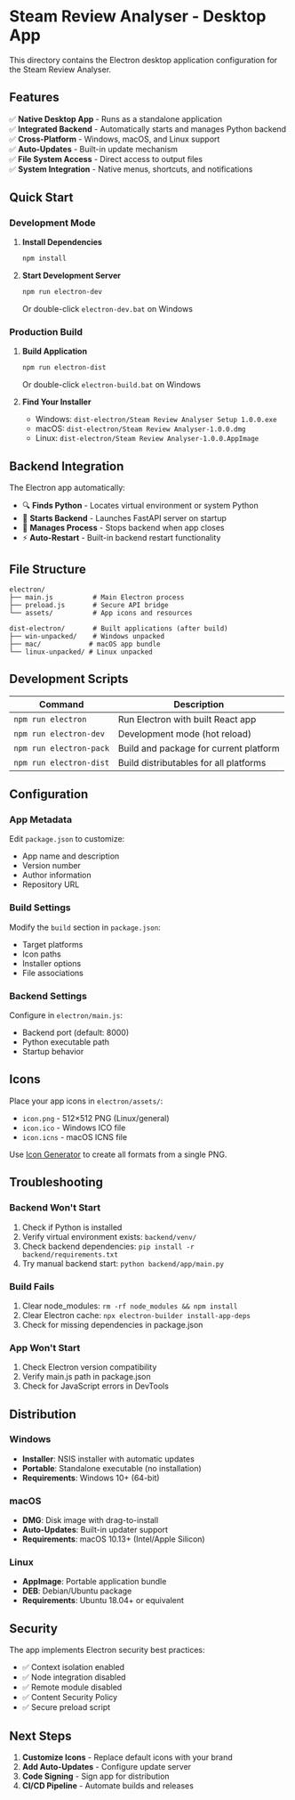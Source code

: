 # Steam Review Analyser - Desktop App

This directory contains the Electron desktop application configuration for the Steam Review Analyser.

## Features

✅ **Native Desktop App** - Runs as a standalone application  
✅ **Integrated Backend** - Automatically starts and manages Python backend  
✅ **Cross-Platform** - Windows, macOS, and Linux support  
✅ **Auto-Updates** - Built-in update mechanism  
✅ **File System Access** - Direct access to output files  
✅ **System Integration** - Native menus, shortcuts, and notifications  

## Quick Start

### Development Mode

1. **Install Dependencies**
   ```bash
   npm install
   ```

2. **Start Development Server**
   ```bash
   npm run electron-dev
   ```
   Or double-click `electron-dev.bat` on Windows

### Production Build

1. **Build Application**
   ```bash
   npm run electron-dist
   ```
   Or double-click `electron-build.bat` on Windows

2. **Find Your Installer**
   - Windows: `dist-electron/Steam Review Analyser Setup 1.0.0.exe`
   - macOS: `dist-electron/Steam Review Analyser-1.0.0.dmg`
   - Linux: `dist-electron/Steam Review Analyser-1.0.0.AppImage`

## Backend Integration

The Electron app automatically:
- 🔍 **Finds Python** - Locates virtual environment or system Python
- 🚀 **Starts Backend** - Launches FastAPI server on startup
- 🔄 **Manages Process** - Stops backend when app closes
- ⚡ **Auto-Restart** - Built-in backend restart functionality

## File Structure

```
electron/
├── main.js          # Main Electron process
├── preload.js       # Secure API bridge
└── assets/          # App icons and resources

dist-electron/       # Built applications (after build)
├── win-unpacked/    # Windows unpacked
├── mac/            # macOS app bundle
└── linux-unpacked/ # Linux unpacked
```

## Development Scripts

| Command | Description |
|---------|-------------|
| `npm run electron` | Run Electron with built React app |
| `npm run electron-dev` | Development mode (hot reload) |
| `npm run electron-pack` | Build and package for current platform |
| `npm run electron-dist` | Build distributables for all platforms |

## Configuration

### App Metadata
Edit `package.json` to customize:
- App name and description
- Version number
- Author information
- Repository URL

### Build Settings
Modify the `build` section in `package.json`:
- Target platforms
- Icon paths
- Installer options
- File associations

### Backend Settings
Configure in `electron/main.js`:
- Backend port (default: 8000)
- Python executable path
- Startup behavior

## Icons

Place your app icons in `electron/assets/`:
- `icon.png` - 512×512 PNG (Linux/general)
- `icon.ico` - Windows ICO file
- `icon.icns` - macOS ICNS file

Use [Icon Generator](https://www.electron.build/icons) to create all formats from a single PNG.

## Troubleshooting

### Backend Won't Start
1. Check if Python is installed
2. Verify virtual environment exists: `backend/venv/`
3. Check backend dependencies: `pip install -r backend/requirements.txt`
4. Try manual backend start: `python backend/app/main.py`

### Build Fails
1. Clear node_modules: `rm -rf node_modules && npm install`
2. Clear Electron cache: `npx electron-builder install-app-deps`
3. Check for missing dependencies in package.json

### App Won't Start
1. Check Electron version compatibility
2. Verify main.js path in package.json
3. Check for JavaScript errors in DevTools

## Distribution

### Windows
- **Installer**: NSIS installer with automatic updates
- **Portable**: Standalone executable (no installation)
- **Requirements**: Windows 10+ (64-bit)

### macOS
- **DMG**: Disk image with drag-to-install
- **Auto-Updates**: Built-in updater support
- **Requirements**: macOS 10.13+ (Intel/Apple Silicon)

### Linux
- **AppImage**: Portable application bundle
- **DEB**: Debian/Ubuntu package
- **Requirements**: Ubuntu 18.04+ or equivalent

## Security

The app implements Electron security best practices:
- ✅ Context isolation enabled
- ✅ Node integration disabled
- ✅ Remote module disabled
- ✅ Content Security Policy
- ✅ Secure preload script

## Next Steps

1. **Customize Icons** - Replace default icons with your brand
2. **Add Auto-Updates** - Configure update server
3. **Code Signing** - Sign app for distribution
4. **CI/CD Pipeline** - Automate builds and releases
